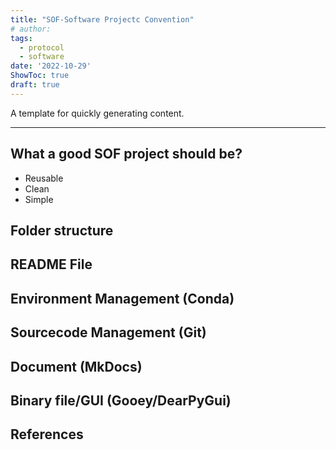 ```yaml
---
title: "SOF-Software Projectc Convention"
# author: 
tags:
  - protocol
  - software
date: '2022-10-29'
ShowToc: true
draft: true
---
```

A template for quickly generating content.
<!--more-->

---
## What a good SOF project should be?
- Reusable
- Clean
- Simple

## Folder structure

## README File

## Environment Management (Conda)

## Sourcecode Management (Git)

## Document (MkDocs)

## Binary file/GUI (Gooey/DearPyGui)

## References